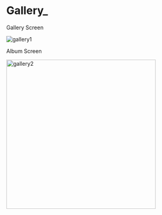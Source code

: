# Gallery_

Gallery Screen

![gallery1](https://github.com/user-attachments/assets/4ce8bf40-c6b6-45e5-9acb-a1e7b8dced48)

Album Screen

<img width="392" alt="gallery2" src="https://github.com/user-attachments/assets/dabbbd5e-fd64-4172-9286-1fa1dd215f06">
